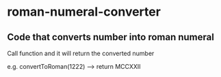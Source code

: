 # roman-numeral-converter
## Code that converts number into roman numeral

Call function and it will return the converted number <br>

e.g. convertToRoman(1222) --> return MCCXXII
